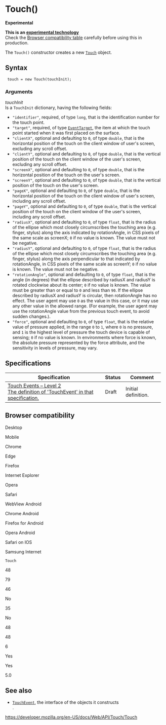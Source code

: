 Touch()
=======

**Experimental**

**This is an [experimental technology](https://developer.mozilla.org/en-US/docs/MDN/Guidelines/Conventions_definitions#experimental)**  
Check the [Browser compatibility table](#browser_compatibility) carefully before using this in production.

The `Touch()` constructor creates a new [`Touch`](../touch) object.

Syntax
------

     touch = new Touch(touchInit);

### Arguments

*touchInit*  
Is a `TouchInit` dictionary, having the following fields:

-   `"identifier"`, required, of type `long`, that is the identification number for the touch point.
-   `"target"`, required, of type [`EventTarget`](../eventtarget), the item at which the touch point started when it was first placed on the surface.
-   `"clientX"`, optional and defaulting to `0`, of type `double`, that is the horizontal position of the touch on the client window of user's screen, excluding any scroll offset.
-   `"clientY"`, optional and defaulting to `0`, of type `double`, that is the vertical position of the touch on the client window of the user's screen, excluding any scroll offset.
-   `"screenX"`, optional and defaulting to `0`, of type `double`, that is the horizontal position of the touch on the user's screen.
-   `"screenY"`, optional and defaulting to `0`, of type `double`, that is the vertical position of the touch on the user's screen.
-   `"pageX"`, optional and defaulting to `0`, of type `double`, that is the horizontal position of the touch on the client window of user's screen, including any scroll offset.
-   `"pageY"`, optional and defaulting to `0`, of type `double`, that is the vertical position of the touch on the client window of the user's screen, including any scroll offset.
-   `"radiusX"`, optional and defaulting to `0`, of type `float`, that is the radius of the ellipse which most closely circumscribes the touching area (e.g. finger, stylus) along the axis indicated by rotationAngle, in CSS pixels of the same scale as screenX; `0` if no value is known. The value must not be negative.
-   `"radiusY"`, optional and defaulting to `0`, of type `float`, that is the radius of the ellipse which most closely circumscribes the touching area (e.g. finger, stylus) along the axis perpendicular to that indicated by rotationAngle, in CSS pixels of the same scale as screenY; `0` if no value is known. The value must not be negative.
-   `"rotationAngle"`, optional and defaulting to `0`, of type `float`, that is the angle (in degrees) that the ellipse described by radiusX and radiusY is rotated clockwise about its center; `0` if no value is known. The value must be greater than or equal to `0` and less than `90`. If the ellipse described by radiusX and radiusY is circular, then rotationAngle has no effect. The user agent may use `0` as the value in this case, or it may use any other value in the allowed range. (For example, the user agent may use the rotationAngle value from the previous touch event, to avoid sudden changes.).
-   `"force"`, optional and defaulting to `0`, of type `float`, that is the relative value of pressure applied, in the range `0` to `1`, where `0` is no pressure, and `1` is the highest level of pressure the touch device is capable of sensing; `0` if no value is known. In environments where force is known, the absolute pressure represented by the force attribute, and the sensitivity in levels of pressure, may vary.

Specifications
--------------

<table><thead><tr class="header"><th>Specification</th><th>Status</th><th>Comment</th></tr></thead><tbody><tr class="odd"><td><a href="https://w3c.github.io/touch-events/#touchevent-interface">Touch Events – Level 2<br />
<span class="small">The definition of 'TouchEvent' in that specification.</span></a></td><td><span class="spec-draft">Draft</span></td><td>Initial definition.</td></tr></tbody></table>

Browser compatibility
---------------------

Desktop

Mobile

Chrome

Edge

Firefox

Internet Explorer

Opera

Safari

WebView Android

Chrome Android

Firefox for Android

Opera Android

Safari on IOS

Samsung Internet

`Touch`

48

79

46

No

35

No

48

48

6

Yes

Yes

5.0

See also
--------

-   [`TouchEvent`](../touchevent), the interface of the objects it constructs  
    .

<a href="https://developer.mozilla.org/en-US/docs/Web/API/Touch/Touch" class="_attribution-link">https://developer.mozilla.org/en-US/docs/Web/API/Touch/Touch</a>

